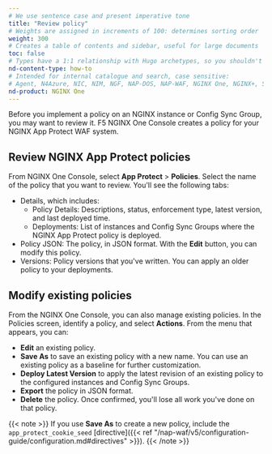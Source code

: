 ```yaml
---
# We use sentence case and present imperative tone
title: "Review policy"
# Weights are assigned in increments of 100: determines sorting order
weight: 300
# Creates a table of contents and sidebar, useful for large documents
toc: false
# Types have a 1:1 relationship with Hugo archetypes, so you shouldn't need to change this
nd-content-type: how-to
# Intended for internal catalogue and search, case sensitive:
# Agent, N4Azure, NIC, NIM, NGF, NAP-DOS, NAP-WAF, NGINX One, NGINX+, Solutions, Unit
nd-product: NGINX One
---
```


Before you implement a policy on an NGINX instance or Config Sync Group, you may want to review it. F5 NGINX One Console creates a policy for your NGINX App Protect WAF system.

## Review NGINX App Protect policies

From NGINX One Console, select **App Protect** > **Policies**. Select the name of the policy that you want to review. You'll see the following tabs:

- Details, which includes:
  - Policy Details: Descriptions, status, enforcement type, latest version, and last deployed time.
  - Deployments: List of instances and Config Sync Groups where the NGINX App Protect policy is deployed.
- Policy JSON: The policy, in JSON format. With the **Edit** button, you can modify this policy.
- Versions: Policy versions that you've written. You can apply an older policy to your deployments.

## Modify existing policies

From the NGINX One Console, you can also manage existing policies. In the Policies screen, identify a policy, and select **Actions**. From the menu that appears, you can:

- **Edit** an existing policy.
- **Save As** to save an existing policy with a new name. You can use an existing policy as a baseline for further customization.
- **Deploy Latest Version** to apply the latest revision of an existing policy to the configured instances and Config Sync Groups.
- **Export** the policy in JSON format.
- **Delete** the policy. Once confirmed, you'll lose all work you've done on that policy.

{{< note >}}
If you use **Save As** to create a new policy, include the `app_protect_cookie_seed` [directive]({{< ref "/nap-waf/v5/configuration-guide/configuration.md#directives" >}}).
{{< /note >}}

